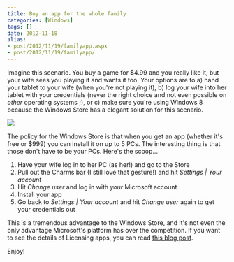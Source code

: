 ```yaml
---
title: Buy an app for the whole family
categories: [Windows]
tags: []
date: 2012-11-18
alias:
- post/2012/11/19/familyapp.aspx
- post/2012/11/19/familyapp/
---
```


Imagine this scenario. You buy a game for $4.99 and you really like it, but your wife sees you playing it and wants it too. Your options are to a) hand your tablet to your wife (when you're not playing it), b) log your wife into her tablet with your credentials (never the right choice and not even possible on _other_ operating systems ;), or c) make sure you're using Windows 8 because the Windows Store has a elegant solution for this scenario.


![](/files/familyapp_01.png)

The policy for the Windows Store is that when you get an app (whether it's free or $999) you can install it on up to 5 PCs. The interesting thing is that those don't have to be your PCs. Here's the scoop...

1.  Have your wife log in to her PC (as her!) and go to the Store
2.  Pull out the Charms bar (I still love that gesture!) and hit _Settings | Your account_
3.  Hit _Change user_ and log in with _your_ Microsoft account
4.  Install your app
5.  Go back to _Settings | Your account_ and hit _Change user_ again to get your credentials out

This is a tremendous advantage to the Windows Store, and it's not even the only advantage Microsoft's platform has over the competition. If you want to see the details of Licensing apps, you can read [this blog post](http://blogs.msdn.com/b/windowsstore/archive/2012/03/12/licensing-apps.aspx).

Enjoy!